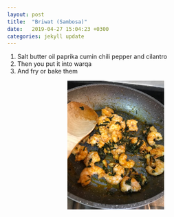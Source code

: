 ```yaml
---
layout: post
title:  "Briwat (Sambosa)"
date:   2019-04-27 15:04:23 +0300
categories: jekyll update
---
```


1. Salt butter oil paprika cumin chili pepper and cilantro
2. Then you put it into warqa
3. And fry or bake them


<div align="center">
 <img src="/assets/sambosa.jpeg" alt="Smiley face" height="300"> 
</div>
<!-- ![](/assets/sambosa.jpeg) -->